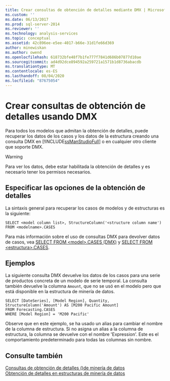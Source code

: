 ```yaml
---
title: Crear consultas de obtención de detalles mediante DMX | Microsoft Docs
ms.custom: ''
ms.date: 06/13/2017
ms.prod: sql-server-2014
ms.reviewer: ''
ms.technology: analysis-services
ms.topic: conceptual
ms.assetid: 42c896ee-e5ee-4017-b66e-31d1fe66d369
author: minewiskan
ms.author: owend
ms.openlocfilehash: 618732bfe48f7b1fe777f7841d686b07877d10ae
ms.sourcegitcommit: ad4d92dce894592a259721a1571b1d8736abacdb
ms.translationtype: MT
ms.contentlocale: es-ES
ms.lasthandoff: 08/04/2020
ms.locfileid: "87675054"
---
```

# <a name="create-drillthrough-queries-using-dmx"></a>Crear consultas de obtención de detalles usando DMX
  Para todos los modelos que admitan la obtención de detalles, puede recuperar los datos de los casos y los datos de la estructura creando una consulta DMX en [!INCLUDE[ssManStudioFull](../../includes/ssmanstudiofull-md.md)] o en cualquier otro cliente que soporte DMX.  
  
> [!WARNING]  
>  Para ver los datos, debe estar habilitada la obtención de detalles y es necesario tener los permisos necesarios.  
  
## <a name="specifying-drillthrough-options"></a>Especificar las opciones de la obtención de detalles  
 La sintaxis general para recuperar los casos de modelos y de estructuras es la siguiente:  
  
```  
SELECT <model column list>, StructureColumn('<structure column name') FROM <modelname>.CASES  
```  
  
 Para más información sobre el uso de consultas DMX para devolver datos de casos, vea [SELECT FROM &#60;model&#62;.CASES &#40;DMX&#41;](/sql/dmx/select-from-model-content-dmx) y [SELECT FROM &#60;estructura&#62;.CASES](/sql/dmx/select-from-structure-cases).  
  
## <a name="examples"></a>Ejemplos  
 La siguiente consulta DMX devuelve los datos de los casos para una serie de productos concreta de un modelo de serie temporal. La consulta también devuelve la columna `Amount`, que no se usó en el modelo pero que está disponible en la estructura de minería de datos.  
  
```  
SELECT [DateSeries], [Model Region], Quantity, StructureColumn('Amount') AS [M200 Pacific Amount]  
FROM Forecasting.CASES  
WHERE [Model Region] = 'M200 Pacific'  
```  
  
 Observe que en este ejemplo, se ha usado un alias para cambiar el nombre de la columna de estructura. Si no asigna un alias a la columna de estructura, la columna se devuelve con el nombre 'Expression'. Este es el comportamiento predeterminado para todas las columnas sin nombre.  
  
## <a name="see-also"></a>Consulte también  
 [Consultas de obtención de detalles &#40;&#41;de minería de datos](drillthrough-queries-data-mining.md)   
 [Obtención de detalles en estructuras de minería de datos](drillthrough-on-mining-structures.md)  
  
  
